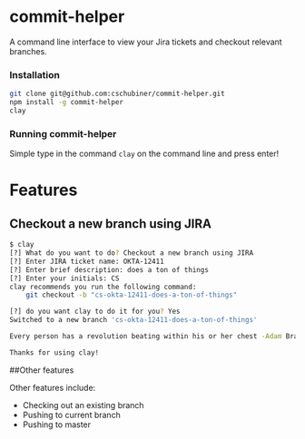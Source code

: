 commit-helper
=========

A command line interface to view your Jira tickets and checkout relevant branches.

### Installation
```bash
git clone git@github.com:cschubiner/commit-helper.git
npm install -g commit-helper
clay
```

### Running commit-helper

Simple type in the command `clay` on the command line and press enter!

# Features

## Checkout a new branch using JIRA

```bash
$ clay
[?] What do you want to do? Checkout a new branch using JIRA
[?] Enter JIRA ticket name: OKTA-12411
[?] Enter brief description: does a ton of things
[?] Enter your initials: CS
clay recommends you run the following command:
    git checkout -b "cs-okta-12411-does-a-ton-of-things"

[?] do you want clay to do it for you? Yes
Switched to a new branch 'cs-okta-12411-does-a-ton-of-things'

Every person has a revolution beating within his or her chest -Adam Braun

Thanks for using clay!
```


##Other features

Other features include:

 - Checking out an existing branch
 - Pushing to current branch
 - Pushing to master
